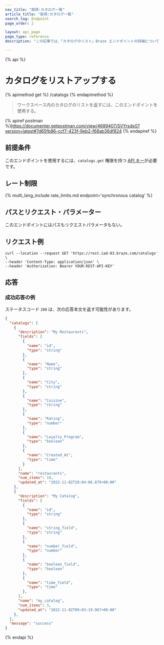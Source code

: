 ```yaml
---
nav_title: "取得:カタログ一覧"
article_title: "取得:カタログ一覧"
search_tag: Endpoint
page_order: 2

layout: api_page
page_type: reference
description: "この記事では、「カタログのリスト」Braze エンドポイントの詳細について説明します。"

---
```

{% api %}
# カタログをリストアップする
{% apimethod get %}
/catalogs
{% endapimethod %}

> ワークスペース内のカタログのリストを返すには、このエンドポイントを使用する。

{% apiref postman %}https://documenter.getpostman.com/view/4689407/SVYrsdsG?version=latest#7d65fb86-ccf7-423f-9eb2-f68ab36df824 {% endapiref %}

## 前提条件

このエンドポイントを使用するには、`catalogs.get` 権限を持つ [API キー]({{site.baseurl}}/api/basics#rest-api-key/)が必要です。

## レート制限

{% multi_lang_include rate_limits.md endpoint='synchronous catalog' %}

## パスとリクエスト・パラメーター

このエンドポイントにはパスもリクエストパラメータもない。

## リクエスト例

```
curl --location --request GET 'https://rest.iad-03.braze.com/catalogs' \
--header 'Content-Type: application/json' \
--header 'Authorization: Bearer YOUR-REST-API-KEY'
```

## 応答

### 成功応答の例

ステータスコード `200` は、次の応答本文を返す可能性があります。

```json
{
  "catalogs": [
    {
      "description": "My Restaurants",
      "fields": [
        {
          "name": "id",
          "type": "string"
        },
        {
          "name": "Name",
          "type": "string"
        },
        {
          "name": "City",
          "type": "string"
        },
        {
          "name": "Cuisine",
          "type": "string"
        },
        {
          "name": "Rating",
          "type": "number"
        },
        {
          "name": "Loyalty_Program",
          "type": "boolean"
        },
        {
          "name": "Created_At",
          "type": "time"
        }
      ],
      "name": "restaurants",
      "num_items": 10,
      "updated_at": "2022-11-02T20:04:06.879+00:00"
    },
    {
      "description": "My Catalog",
      "fields": [
        {
          "name": "id",
          "type": "string"
        },
        {
          "name": "string_field",
          "type": "string"
        },
        {
          "name": "number_field",
          "type": "number"
        },
        {
          "name": "boolean_field",
          "type": "boolean"
        },
        {
          "name": "time_field",
          "type": "time"
        },
      ],
      "name": "my_catalog",
      "num_items": 3,
      "updated_at": "2022-11-02T09:03:19.967+00:00"
    },
  ],
  "message": "success"
}
```

{% endapi %}
